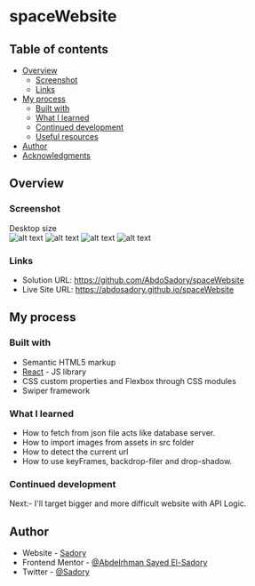 # spaceWebsite

## Table of contents

- [Overview](#overview)
  - [Screenshot](#screenshot)
  - [Links](#links)
- [My process](#my-process)
  - [Built with](#built-with)
  - [What I learned](#what-i-learned)
  - [Continued development](#continued-development)
  - [Useful resources](#useful-resources)
- [Author](#author)
- [Acknowledgments](#acknowledgments)

## Overview

### Screenshot

Desktop size
<br/>
![alt text](https://github.com/AbdoSadory//blob/main/home.png)
![alt text](https://github.com/AbdoSadory//blob/main/destination.png)
![alt text](https://github.com/AbdoSadory//blob/main/crew.png)
![alt text](https://github.com/AbdoSadory//blob/main/techs.png)

### Links

- Solution URL: https://github.com/AbdoSadory/spaceWebsite
- Live Site URL: https://abdosadory.github.io/spaceWebsite

## My process

### Built with

- Semantic HTML5 markup
- [React](https://reactjs.org/) - JS library
- CSS custom properties and Flexbox through CSS modules
- Swiper framework

### What I learned

- How to fetch from json file acts like database server.
- How to import images from assets in src folder
- How to detect the current url
- How to use keyFrames, backdrop-filer and drop-shadow.

### Continued development

Next:- I'll target bigger and more difficult website with API Logic.

## Author

- Website - [Sadory](https://github.com/AbdoSadory)
- Frontend Mentor - [@Abdelrhman Sayed El-Sadory](https://www.frontendmentor.io/profile/AbdoSadory)
- Twitter - [@Sadory](https://twitter.com/AbdoSadory)
